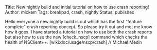 Title: New nightly build and initial tutorial on how to use crash reporting!
Author: mickem
Tags: breakpad, crash, nightly
Status: published

Hello everyone a new nightly build is out which has the first "feature
complete" crash reporting concept. So please try it out and met me know
how it goes. I have started a tutorial on how to use both the crash
reports but also how to use the new \[check\_nscp\] command which checks
the health of NSClient++. \[wiki:doc/usage/nscp/crash\] // Michael Medin

